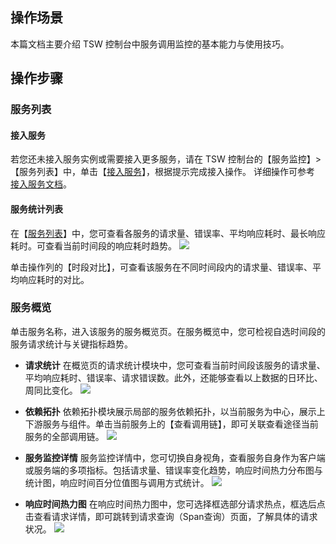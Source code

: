 ## 操作场景
本篇文档主要介绍 TSW 控制台中服务调用监控的基本能力与使用技巧。

## 操作步骤
### 服务列表
#### 接入服务
若您还未接入服务实例或需要接入更多服务，请在 TSW 控制台的【服务监控】>【服务列表】中，单击【[接入服务](https://console.cloud.tencent.com/tsw/service?rid=19&startTime=1609827860479&endTime=1609831460479)】，根据提示完成接入操作。
详细操作可参考 [接入服务文档](https://cloud.tencent.com/document/product/1311/51599)。

#### 服务统计列表
在【[服务列表](https://console.cloud.tencent.com/tsw/service?rid=19&startTime=1609827860479&endTime=1609831460479)】中，您可查看各服务的请求量、错误率、平均响应耗时、最长响应耗时。可查看当前时间段的响应耗时趋势。
![](https://main.qcloudimg.com/raw/1288d0f1620d4f81d1d944f0a8550748.png)

单击操作列的【时段对比】，可查看该服务在不同时间段内的请求量、错误率、平均响应耗时的对比。

### 服务概览
单击服务名称，进入该服务的服务概览页。在服务概览中，您可检视自选时间段的服务请求统计与关键指标趋势。

- **请求统计**
在概览页的请求统计模块中，您可查看当前时间段该服务的请求量、平均响应耗时、错误率、请求错误数。此外，还能够查看以上数据的日环比、周同比变化。
![](https://main.qcloudimg.com/raw/131f6a7cc9a0a9039f4551da2336d168.png)

- **依赖拓扑**
依赖拓扑模块展示局部的服务依赖拓扑，以当前服务为中心，展示上下游服务与组件。单击当前服务上的【查看调用链】，即可关联查看途径当前服务的全部调用链。
![](https://main.qcloudimg.com/raw/0e40a0aa4595ff5983107aa6a4126641.png)

- **服务监控详情**
服务监控详情中，您可切换自身视角，查看服务自身作为客户端或服务端的多项指标。包括请求量、错误率变化趋势，响应时间热力分布图与统计图，响应时间百分位值图与调用方式统计。
![](https://main.qcloudimg.com/raw/23a99b592936658cd4dd61611c588a4a.png)

- **响应时间热力图**
在响应时间热力图中，您可选择框选部分请求热点，框选后点击查看请求详情，即可跳转到请求查询（Span查询）页面，了解具体的请求状况。
![](https://main.qcloudimg.com/raw/059f01246d0fe4d915e7a184f2b92d15.png)
